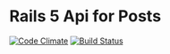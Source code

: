 # Rails 5 Api for Posts

[![Code Climate](https://codeclimate.com/github/kdrozdov/posts_backend/badges/gpa.svg)](https://codeclimate.com/github/kdrozdov/posts_backend)
[![Build Status](https://travis-ci.org/kdrozdov/posts_backend.svg)](https://travis-ci.org/kdrozdov/posts_backend)
